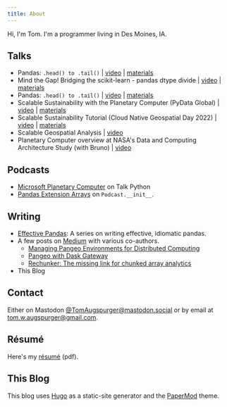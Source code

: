 ```yaml
---
title: About
---
```


Hi, I'm Tom. I'm a programmer living in Des Moines, IA.

## Talks

- Pandas: `.head() to .tail()` | [video](https://www.youtube.com/watch?v=7vuO9QXDN50) | [materials](https://github.com/tomaugspurger/pydata-chi-h2t)
- Mind the Gap! Bridging the scikit-learn - pandas dtype divide | [video](https://www.youtube.com/watch?v=KLPtEBokqQ0) | [materials](https://github.com/tomaugspurger/mtg)
- Pandas: `.head() to .tail()` | [video](https://www.youtube.com/watch?v=otCriSKVV_8) | [materials](https://github.com/tomaugspurger/pydataSeattle)
- Scalable Sustainability with the Planetary Computer (PyData Global) | [video](https://www.youtube.com/watch?v=FzZY9pEl8GU&pp=ygUOdG9tIGF1Z3NwdXJnZXI%3D) | [materials](https://github.com/TomAugspurger/scalable-sustainability-pydata-global)
- Scalable Sustainability Tutorial (Cloud Native Geospatial Day 2022) | [video](https://youtu.be/o3FvOKdfR_c?si=ECHBW8v6FihYti3U) | [materials](https://github.com/TomAugspurger/pc-cng-outreach-2022)
- Scalable Geospatial Analysis | [video](https://youtu.be/84VNWk_zFTM?si=eceXbNlv7oZn3FhH)
- Planetary Computer overview at NASA's Data and Computing Architecture Study (with Bruno) | [video](https://youtu.be/8eudm6tRUsU?si=sUnJKreMV6WE6u08&t=548)

## Podcasts

- [Microsoft Planetary Computer](https://talkpython.fm/episodes/show/334/microsoft-planetary-computer) on Talk Python
- [Pandas Extension Arrays](https://www.pythonpodcast.com/pandas-extension-arrays-with-tom-augspurger-episode-164/) on `Podcast.__init__`.

## Writing

- [Effective Pandas](https://leanpub.com/effective-pandas): A series on writing effective, idiomatic pandas.
- A few posts on [Medium](https://medium.com/@tom.augspurger88) with various co-authors.
    - [Managing Pangeo Environments for Distributed Computing](https://medium.com/pangeo/managing-environments-5604d848367a)
    - [Pangeo with Dask Gateway](https://medium.com/pangeo/pangeo-with-dask-gateway-4b638825f105)
    - [Rechunker: The missing link for chunked array analytics](https://medium.com/pangeo/rechunker-the-missing-link-for-chunked-array-analytics-5b2359e9dc11)
- This Blog

## Contact

Either on Mastodon [@TomAugspurger@mastodon.social](https://mastodon.social/@TomAugspurger) or by email
at <tom.w.augspurger@gmail.com>.

## Résumé

Here's my [résumé](/assets/resume.pdf) (pdf).

## This Blog

This blog uses [Hugo](https://gohugo.io/) as a static-site generator and the [PaperMod](https://github.com/adityatelange/hugo-PaperMod/) theme.
